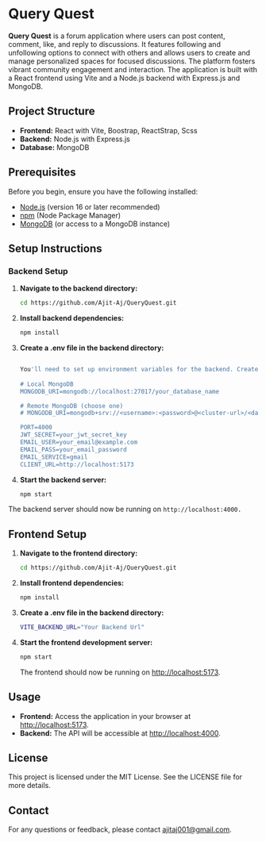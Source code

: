 # Query Quest

**Query Quest** is a forum application where users can post content, comment, like, and reply to discussions. It features following and unfollowing options to connect with others and allows users to create and manage personalized spaces for focused discussions. The platform fosters vibrant community engagement and interaction. The application is built with a React frontend using Vite and a Node.js backend with Express.js and MongoDB.

## Project Structure

- **Frontend:** React with Vite, Boostrap, ReactStrap, Scss
- **Backend:** Node.js with Express.js
- **Database:** MongoDB

## Prerequisites

Before you begin, ensure you have the following installed:

- [Node.js](https://nodejs.org) (version 16 or later recommended)
- [npm](https://www.npmjs.com/get-npm) (Node Package Manager)
- [MongoDB](https://www.mongodb.com/try/download/community) (or access to a MongoDB instance)

## Setup Instructions

### Backend Setup

1. **Navigate to the backend directory:**

   ```bash
   cd https://github.com/Ajit-Aj/QueryQuest.git
   
2. **Install backend dependencies:**

    ```bash
    npm install
3. **Create a .env file in the backend directory:**

    ```bash

    You'll need to set up environment variables for the backend. Create a file named .env and add the following:
  
    # Local MongoDB
    MONGODB_URI=mongodb://localhost:27017/your_database_name
    
    # Remote MongoDB (choose one)
    # MONGODB_URI=mongodb+srv://<username>:<password>@<cluster-url>/<database>?retryWrites=true&w=majority
    
    PORT=4000
    JWT_SECRET=your_jwt_secret_key
    EMAIL_USER=your_email@example.com
    EMAIL_PASS=your_email_password
    EMAIL_SERVICE=gmail
    CLIENT_URL=http://localhost:5173

5. **Start the backend server:**
    ```bash
    npm start

The backend server should now be running on `http://localhost:4000.`

## Frontend Setup

1. **Navigate to the frontend directory:**
    ```bash
    cd https://github.com/Ajit-Aj/QueryQuest.git
    ```

2. **Install frontend dependencies:**
    ```bash
    npm install
    ```
3. **Create a .env file in the backend directory:**
   
    ```bash
   VITE_BACKEND_URL="Your Backend Url"
    ```

5. **Start the frontend development server:**
    ```bash
    npm start
    ```

   The frontend should now be running on [http://localhost:5173](http://localhost:5173).

## Usage

- **Frontend:** Access the application in your browser at [http://localhost:5173](http://localhost:5173).
- **Backend:** The API will be accessible at [http://localhost:4000](http://localhost:4000).


## License

This project is licensed under the MIT License. See the LICENSE file for more details.

## Contact

For any questions or feedback, please contact [ajitaj001@gmail.com](ajitaj001@gmail.com).
